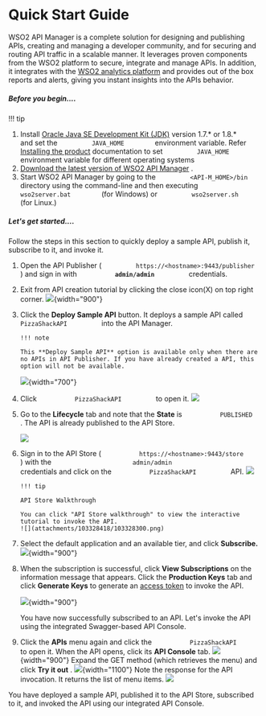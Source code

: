 # Quick Start Guide

WSO2 API Manager is a complete solution for designing and publishing APIs, creating and managing a developer community, and for securing and routing API traffic in a scalable manner. It leverages proven components from the WSO2 platform to secure, integrate and manage APIs. In addition, it integrates with the [WSO2 analytics platform](http://wso2.com/analytics) and provides out of the box reports and alerts, giving you instant insights into the APIs behavior.

##### Before you begin....

!!! tip

1.  Install [Oracle Java SE Development Kit (JDK)](http://java.sun.com/javase/downloads/index.jsp) version 1.7.\* or 1.8.\* and set the `          JAVA_HOME         ` environment variable. Refer [Installing the product](https://docs.wso2.com/display/AM210/Installing+the+Product) documentation to set `          JAVA_HOME         ` environment variable for different operating systems
2.  [Download the latest version of WSO2 API Manager](https://wso2.com/api-management/install/) .
3.  Start WSO2 API Manager by going to the `          <API-M_HOME>/bin         ` directory using the command-line and then executing `          wso2server.bat         ` (for Windows) or `          wso2server.sh         ` (for Linux.)


##### Let's get started....

Follow the steps in this section to quickly deploy a sample API, publish it, subscribe to it, and invoke it.

1.  Open the API Publisher ( `          https://<hostname>:9443/publisher         ` ) and sign in with **`           admin/admin          `** credentials.
2.  Exit from API creation tutorial by clicking the close icon(X) on top right corner.
    ![](attachments/103328418/103328310.png){width="900"}
3.  Click the **Deploy Sample API** button. It deploys a sample API called `           PizzaShackAPI          ` into the API Manager.

        !!! note
    
        This **Deploy Sample API** option is available only when there are no APIs in API Publisher. If you have already created a API, this option will not be available.
    

    ![](attachments/103328418/103328344.png){width="700"}

4.  Click `           PizzaShackAPI          ` to open it.
    ![](attachments/103328418/103328343.png)

5.  Go to the **Lifecycle** tab and note that the **State** is `           PUBLISHED          ` . The API is already published to the API Store.

    ![](attachments/103328418/103328342.png)

6.  Sign in to the API Store ( `           https://<hostname>:9443/store          ` ) with the `                       admin/admin                     ` credentials and click on the `           PizzaShackAPI          ` API.
    ![](attachments/103328418/103328341.png)

        !!! tip
    
        API Store Walkthrough
    
        You can click "API Store walkthrough" to view the interactive tutorial to invoke the API.
        ![](attachments/103328418/103328300.png)
    

7.  Select the default application and an available tier, and click **Subscribe.**
    ![](attachments/103328418/103328340.png){width="900"}

8.  When the subscription is successful, click **View Subscriptions** on the information message that appears. Click the **Production Keys** tab and click **Generate Keys** to generate an [access token](_Key_Concepts_) to invoke the API.

    ![](attachments/103328418/103328399.png){width="900"}

    You have now successfully subscribed to an API. Let's invoke the API using the integrated Swagger-based API Console.

9.  Click the **APIs** menu again and click the `           PizzaShackAPI          ` to open it. When the API opens, click its **API Console** tab.
    ![](attachments/103328418/103328339.png){width="900"}
    Expand the GET method (which retrieves the menu) and click **Try it out** .
    ![](attachments/103328418/103328338.png){width="1100"}
    Note the response for the API invocation. It returns the list of menu items.
    ![](attachments/103328418/103328337.png)

You have deployed a sample API, published it to the API Store, subscribed to it, and invoked the API using our integrated API Console.
